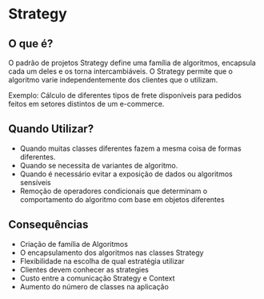 # Strategy

## O que é?

O padrão de projetos Strategy define uma família de algoritmos, encapsula cada um deles e os torna intercambiáveis. O Strategy permite que o algoritmo varie independentemente dos clientes que o utilizam.

Exemplo: Cálculo de diferentes tipos de frete disponíveis para pedidos feitos em setores distintos de um e-commerce.

## Quando Utilizar?

- Quando muitas classes diferentes fazem a mesma coisa de formas diferentes.
- Quando se necessita de variantes de algoritmo.
- Quando é necessário evitar a exposição de dados ou algoritmos sensíveis
- Remoção de operadores condicionais que determinam o comportamento do algoritmo com base em objetos diferentes

## Consequências

- Criação de família de Algoritmos
- O encapsulamento dos algoritmos nas classes Strategy
- Flexibilidade na escolha de qual estratégia utilizar
- Clientes devem conhecer as strategies
- Custo entre a comunicação Strategy e Context
- Aumento do número de classes na aplicação
